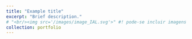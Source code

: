 ```yaml
---
title: "Example title"
excerpt: "Brief description."
# "<br/><img src='/images/image_IAL.svg'>" #! pode-se incluir imagens
collection: portfolio
---
```


<!-- Você pode acessar as notas [aqui](http://lammac-unb.github.io/files/arquivo.pdf). -->
